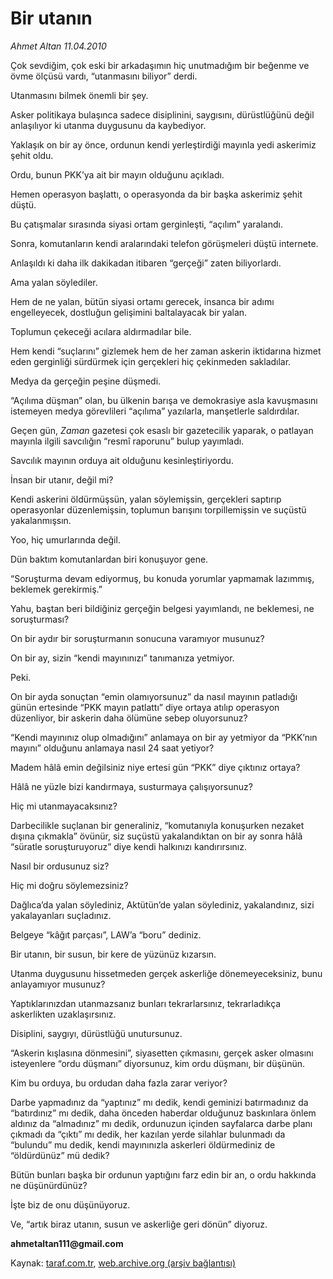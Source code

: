 # Bir utanın

*Ahmet Altan 11.04.2010*

<div class="yazi"><p>Çok sevdiğim, çok eski bir arkadaşımın hiç unutmadığım bir beğenme ve övme ölçüsü vardı, “utanmasını biliyor” derdi.</p>
<p>Utanmasını bilmek önemli bir şey.</p>
<p>Asker politikaya bulaşınca sadece disiplinini, saygısını, dürüstlüğünü değil anlaşılıyor ki utanma duygusunu da kaybediyor.</p>
<p>Yaklaşık on bir ay önce, ordunun kendi yerleştirdiği mayınla yedi askerimiz şehit oldu.</p>
<p>Ordu, bunun PKK’ya ait bir mayın olduğunu açıkladı.</p>
<p>Hemen operasyon başlattı, o operasyonda da bir başka askerimiz şehit düştü.</p>
<p>Bu çatışmalar sırasında siyasi ortam gerginleşti, “açılım” yaralandı.</p>
<p>Sonra, komutanların kendi aralarındaki telefon görüşmeleri düştü internete.</p>
<p>Anlaşıldı ki daha ilk dakikadan itibaren “gerçeği” zaten biliyorlardı.</p>
<p>Ama yalan söylediler.</p>
<p>Hem de ne yalan, bütün siyasi ortamı gerecek, insanca bir adımı engelleyecek, dostluğun gelişimini baltalayacak bir yalan.</p>
<p>Toplumun çekeceği acılara aldırmadılar bile.</p>
<p>Hem kendi “suçlarını” gizlemek hem de her zaman askerin iktidarına hizmet eden gerginliği sürdürmek için gerçekleri hiç çekinmeden sakladılar.</p>
<p>Medya da gerçeğin peşine düşmedi.</p>
<p>“Açılıma düşman” olan, bu ülkenin barışa ve demokrasiye asla kavuşmasını istemeyen medya görevlileri “açılıma” yazılarla, manşetlerle saldırdılar.</p>
<p>Geçen gün, <i>Zaman</i> gazetesi çok esaslı bir gazetecilik yaparak, o patlayan mayınla ilgili savcılığın “resmî raporunu” bulup yayımladı.</p>
<p>Savcılık mayının orduya ait olduğunu kesinleştiriyordu.</p>
<p>İnsan bir utanır, değil mi?</p>
<p>Kendi askerini öldürmüşsün, yalan söylemişsin, gerçekleri saptırıp operasyonlar düzenlemişsin, toplumun barışını torpillemişsin ve suçüstü yakalanmışsın.</p>
<p>Yoo, hiç umurlarında değil.</p>
<p>Dün baktım komutanlardan biri konuşuyor gene.</p>
<p>“Soruşturma devam ediyormuş, bu konuda yorumlar yapmamak lazımmış, beklemek gerekirmiş.”</p>
<p>Yahu, baştan beri bildiğiniz gerçeğin belgesi yayımlandı, ne beklemesi, ne soruşturması?</p>
<p>On bir aydır bir soruşturmanın sonucuna varamıyor musunuz?</p>
<p>On bir ay, sizin “kendi mayınınızı” tanımanıza yetmiyor.</p>
<p>Peki.</p>
<p>On bir ayda sonuçtan “emin olamıyorsunuz” da nasıl mayının patladığı günün ertesinde “PKK mayın patlattı” diye ortaya atılıp operasyon düzenliyor, bir askerin daha ölümüne sebep oluyorsunuz?</p>
<p>“Kendi mayınınız olup olmadığını” anlamaya on bir ay yetmiyor da “PKK’nın mayını” olduğunu anlamaya nasıl 24 saat yetiyor?</p>
<p>Madem hâlâ emin değilsiniz niye ertesi gün “PKK” diye çıktınız ortaya?</p>
<p>Hâlâ ne yüzle bizi kandırmaya, susturmaya çalışıyorsunuz?</p>
<p>Hiç mi utanmayacaksınız?</p>
<p>Darbecilikle suçlanan bir generaliniz, “komutanıyla konuşurken nezaket dışına çıkmakla” övünür, siz suçüstü yakalandıktan on bir ay sonra hâlâ “süratle soruşturuyoruz” diye kendi halkınızı kandırırsınız.</p>
<p>Nasıl bir ordusunuz siz?</p>
<p>Hiç mi doğru söylemezsiniz?</p>
<p>Dağlıca’da yalan söylediniz, Aktütün’de yalan söylediniz, yakalandınız, sizi yakalayanları suçladınız.</p>
<p>Belgeye “kâğıt parçası”, LAW’a “boru” dediniz.</p>
<p>Bir utanın, bir susun, bir kere de yüzünüz kızarsın.</p>
<p>Utanma duygusunu hissetmeden gerçek askerliğe dönemeyeceksiniz, bunu anlayamıyor musunuz?</p>
<p>Yaptıklarınızdan utanmazsanız bunları tekrarlarsınız, tekrarladıkça askerlikten uzaklaşırsınız.</p>
<p>Disiplini, saygıyı, dürüstlüğü unutursunuz.</p>
<p>“Askerin kışlasına dönmesini”, siyasetten çıkmasını, gerçek asker olmasını isteyenlere “ordu düşmanı” diyorsunuz, kim ordu düşmanı, bir düşünün.</p>
<p>Kim bu orduya, bu ordudan daha fazla zarar veriyor?</p>
<p>Darbe yapmadınız da “yaptınız” mı dedik, kendi geminizi batırmadınız da “batırdınız” mı dedik, daha önceden haberdar olduğunuz baskınlara önlem aldınız da “almadınız” mı dedik, ordunuzun içinden sayfalarca darbe planı çıkmadı da “çıktı” mı dedik, her kazılan yerde silahlar bulunmadı da “bulundu” mu dedik, kendi mayınınızla askerleri öldürmediniz de “öldürdünüz” mü dedik?</p>
<p>Bütün bunları başka bir ordunun yaptığını farz edin bir an, o ordu hakkında ne düşünürdünüz?</p>
<p>İşte biz de onu düşünüyoruz.</p>
<p>Ve, “artık biraz utanın, susun ve askerliğe geri dönün” diyoruz.</p>
<p><b>ahmetaltan111@gmail.com</b></p></div>

Kaynak: [taraf.com.tr](http://www.taraf.com.tr:80/makale/10836.htm), [web.archive.org (arşiv bağlantısı)](http://web.archive.org/web/20100414231812/http://www.taraf.com.tr:80/makale/10836.htm)

